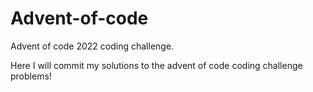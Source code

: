 # Advent-of-code
Advent of code 2022 coding challenge. 

Here I will commit my solutions to the advent of code coding challenge problems!
